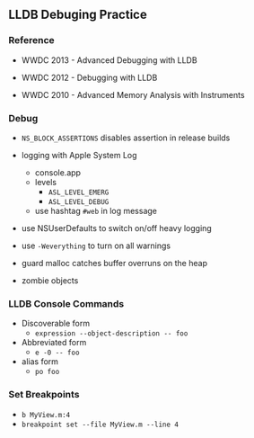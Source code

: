 ## LLDB Debuging Practice 

### Reference 

* WWDC 2013 - Advanced Debugging with LLDB

* WWDC 2012 - Debugging with LLDB
* WWDC 2010 - Advanced Memory Analysis with Instruments


### Debug

* `NS_BLOCK_ASSERTIONS` disables assertion in release builds

* logging with Apple System Log
    * console.app
    * levels
        * `ASL_LEVEL_EMERG`
        * `ASL_LEVEL_DEBUG`
    * use hashtag `#web` in log message

* use NSUserDefaults to switch on/off heavy logging

* use `-Weverything` to turn on all warnings
* guard malloc catches buffer overruns on the heap
* zombie objects



### LLDB Console Commands

* Discoverable form
    * `expression --object-description -- foo`
* Abbreviated form
    * `e -0 -- foo`
* alias form
    * `po foo`



### Set Breakpoints

 * `b MyView.m:4`
 * `breakpoint set --file MyView.m --line 4`


